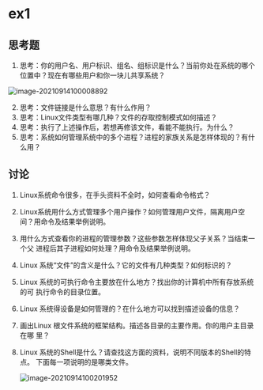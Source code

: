 # ex1

## 思考题

1. 思考：你的用户名、用户标识、组名、组标识是什么？当前你处在系统的哪个位置中？现在有哪些用户和你一块儿共享系统？

![image-20210914100008892](https://markdown-1303167219.cos.ap-shanghai.myqcloud.com/image-20210914100008892.png)

2. 思考：文件链接是什么意思？有什么作用？
3. 思考：Linux文件类型有哪几种？文件的存取控制模式如何描述？
4. 思考：执行了上述操作后，若想再修该文件，看能不能执行。为什么？
5. 思考：系统如何管理系统中的多个进程？进程的家族关系是怎样体现的？有什么用？

## 讨论

1. Linux系统命令很多，在手头资料不全时，如何查看命令格式？

2. Linux系统用什么方式管理多个用户操作？如何管理用户文件，隔离用户空间？用命令及结果举例说明。

3. 用什么方式查看你的进程的管理参数？这些参数怎样体现父子关系？当结束一个父 进程后其子进程如何处理？用命令及结果举例说明。 

4. Linux 系统“文件”的含义是什么？它的文件有几种类型？如何标识的？ 

5. Linux 系统的可执行命令主要放在什么地方？找出你的计算机中所有存放系统的可 执行命令的目录位置。 

6. Linux 系统得设备是如何管理的？在什么地方可以找到描述设备的信息？ 

7. 画出Linux 根文件系统的框架结构。描述各目录的主要作用。你的用户主目录在哪 里？ 

8. Linux 系统的Shell是什么？请查找这方面的资料，说明不同版本的Shell的特点。 下面每一项说明的是哪类文件。 

    ![image-20210914100201952](https://markdown-1303167219.cos.ap-shanghai.myqcloud.com/image-20210914100201952.png)



